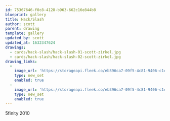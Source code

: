 ```yaml
---
id: 75367646-f0c8-4128-b963-662c16e844b8
blueprint: gallery
title: Hack/Slash
author: scott
parent: drawing
template: gallery
updated_by: scott
updated_at: 1632347624
drawings:
  - cards/hack-slash/hack-slash-01-scott-zirkel.jpg
  - cards/hack-slash/hack-slash-02-scott-zirkel.jpg
drawing_links:
  -
    image_url: 'https://storageapi.fleek.co/eb396ca7-09f5-4c81-9406-c1cbd592a5ac-bucket/scottzirkel.com/containers/drawings/cards/hack-slash/hack-slash-01-scott-zirkel.jpg'
    type: new_set
    enabled: true
  -
    image_url: 'https://storageapi.fleek.co/eb396ca7-09f5-4c81-9406-c1cbd592a5ac-bucket/scottzirkel.com/containers/drawings/cards/hack-slash/hack-slash-02-scott-zirkel.jpg'
    type: new_set
    enabled: true
---
```

5finity 2010